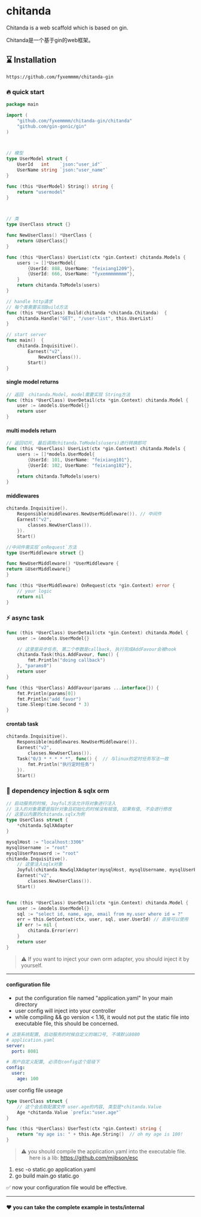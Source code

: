 # chitanda
Chitanda is a web scaffold which is based on gin.

Chitanda是一个基于gin的web框架。

## ⌛ Installation
`https://github.com/fyxemmmm/chitanda-gin`

### 🔥 quick start
```go
package main

import (
	"github.com/fyxemmmm/chitanda-gin/chitanda"
	"github.com/gin-gonic/gin"
)



// 模型
type UserModel struct {
	UserId   int    `json:"user_id"`
	UserName string `json:"user_name"`
}

func (this *UserModel) String() string {
	return "usermodel"
}



// 类
type UserClass struct {}

func NewUserClass() *UserClass {
	return &UserClass{}
}

func (this *UserClass) UserList(ctx *gin.Context) chitanda.Models {
	users := []*UserModel{
		{UserId: 888, UserName: "feixiang1209"},
		{UserId: 666, UserName: "fyxemmmmmmmm"},
	}
	return chitanda.ToModels(users)
}

// handle http请求
// 每个类需要实现Build方法
func (this *UserClass) Build(chitanda *chitanda.Chitanda)  {
	chitanda.Handle("GET", "/user-list", this.UserList)
}

// start server
func main()  {
	chitanda.Inquisitive().
		Earnest("v2",
			NewUserClass()).
		Start()
}
```

#### single model returns
```go
// 返回  chitanda.Model, model需要实现 String方法
func (this *UserClass) UserDetail(ctx *gin.Context) chitanda.Model {
	user := &models.UserModel{}
	return user
}
```

#### multi models return
```go
// 返回切片, 最后调用chitanda.ToModels(users)进行转换即可
func (this *UserClass) UserList(ctx *gin.Context) chitanda.Models {
    users := []*models.UserModel{
        {UserId: 101, UserName: "feixiang101"},
        {UserId: 102, UserName: "feixiang102"},
    }
    return chitanda.ToModels(users)
}
```

#### middlewares
```go
chitanda.Inquisitive().
    Responsible(middlewares.NewUserMiddleware()). // 中间件
    Earnest("v2",
        classes.NewUserClass()).
    }).
    Start()

//中间件需实现`onRequest`方法
type UserMiddleware struct {}

func NewUserMiddleware() *UserMiddleware {
return &UserMiddleware{}
}

func (this *UserMiddleware) OnRequest(ctx *gin.Context) error {
    // your logic
    return nil
}


```

### ⚡ async task
```go
func (this *UserClass) UserDetail(ctx *gin.Context) chitanda.Model {
	user := &models.UserModel{}

	// 这里是异步任务, 第二个参数是callback, 执行完成AddFavour会被hook
	chitanda.Task(this.AddFavour, func() {
		fmt.Println("doing callback")
	}, "params0")
	return user
}

func (this *UserClass) AddFavour(params ...interface{}) {
	fmt.Println(params[0])
	fmt.Println("add favor")
	time.Sleep(time.Second * 3)
}
```
#### crontab task
```go
chitanda.Inquisitive().
    Responsible(middlewares.NewUserMiddleware()).
    Earnest("v2",
        classes.NewUserClass()).
    Task("0/3 * * * * *", func() {  // 与linux的定时任务写法一致
        fmt.Println("执行定时任务")
    }).
    Start()
```

### 🍭 dependency injection & sqlx orm
```go
// 启动服务的时候, Joyful方法允许将对象进行注入
// 注入的对象需要是指针对象且初始化的时候没有赋值, 如果有值, 不会进行修改
// 这里以内置的chitanda.sqlx为例
type UserClass struct {
    *chitanda.SqlXAdapter 
}

mysqlHost := "localhost:3306"
mysqlUsername := "root"
mysqlUserPassword := "root"
chitanda.Inquisitive().
	// 这里注入sqlx对象
    Joyful(chitanda.NewSqlXAdapter(mysqlHost, mysqlUsername, mysqlUserPassword)).
    Earnest("v2",
        classes.NewUserClass()).
    Start()


func (this *UserClass) UserDetail(ctx *gin.Context) chitanda.Model {
    user := &models.UserModel{}
    sql := "select id, name, age, email from my.user where id = ?"
    err = this.GetContext(ctx, user, sql, user.UserId) // 直接可以使用
    if err != nil {
        chitanda.Error(err)
    }
    return user
}
```

>  ⚠️ If you want to inject your own orm adapter, you should inject it by yourself.

---
#### configuration file
- put the configuration file named "application.yaml" In your main directory
- user config will inject into your controller
- while compiling && go version < 1.16, it would not put the static file into executable file, this should be concerned.
```yaml
# 这是系统配置, 启动服务的时候自定义的端口号, 不填默认8080
# application.yaml
server:
  port: 8081

# 用户自定义配置, 必须在config这个层级下
config:
  user:
    age: 100
```

user config file useage
```go
type UserClass struct {
	// 这个会去取配置文件 user.age的内容, 类型是*chitanda.Value
	Age *chitanda.Value `prefix:"user.age"`  
}

func (this *UserClass) UserTest(ctx *gin.Context) string {
    return "my age is: " + this.Age.String()  // oh my age is 100!
}
```

>  ⚠️ you should compile the application.yaml into the executable file.   
&emsp;&nbsp; here is a lib: https://github.com/mjibson/esc
1. esc -o static.go application.yaml
2. go build main.go static.go

✅ now your configuration file would be effective.

---
#### ❤ you can take the complete example in tests/internal
